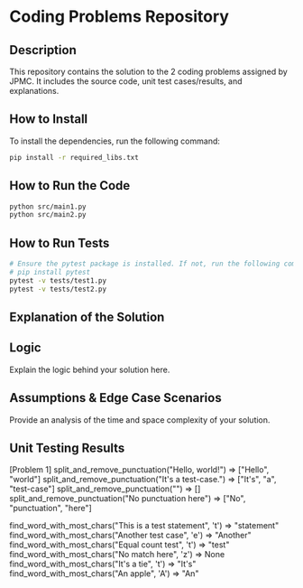 # Coding Problems Repository

## Description
This repository contains the solution to the 2 coding problems assigned by JPMC. It includes the source code, unit test cases/results, and explanations.


## How to Install

To install the dependencies, run the following command:

```bash
pip install -r required_libs.txt
```

## How to Run the Code
```bash
python src/main1.py
python src/main2.py
```

## How to Run Tests
```bash
# Ensure the pytest package is installed. If not, run the following command:
# pip install pytest
pytest -v tests/test1.py
pytest -v tests/test2.py
```



## Explanation of the Solution

## Logic
Explain the logic behind your solution here.

## Assumptions & Edge Case Scenarios
Provide an analysis of the time and space complexity of your solution.

## Unit Testing Results
[Problem 1]
split_and_remove_punctuation("Hello, world!") => ["Hello", "world"]
split_and_remove_punctuation("It's a test-case.") => ["It's", "a", "test-case"]
split_and_remove_punctuation("") => []
split_and_remove_punctuation("No punctuation here") => ["No", "punctuation", "here"]

find_word_with_most_chars("This is a test statement", 't') => "statement"
find_word_with_most_chars("Another test case", 'e') => "Another"
find_word_with_most_chars("Equal count test", 't') => "test"
find_word_with_most_chars("No match here", 'z') => None
find_word_with_most_chars("It's a tie", 't') => "It's"
find_word_with_most_chars("An apple", 'A') => "An"
